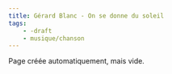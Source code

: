 ```yaml
---
title: Gérard Blanc - On se donne du soleil
tags:
    - -draft
    - musique/chanson
---
```


Page créée automatiquement, mais vide.
